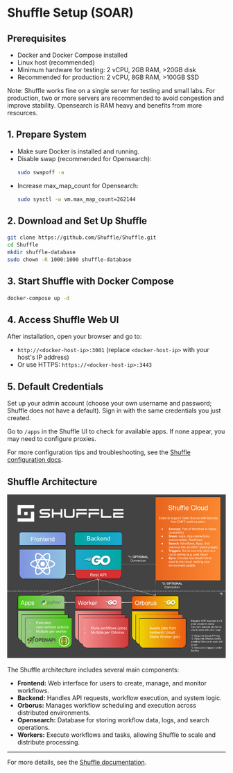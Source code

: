 # Shuffle Setup (SOAR)

## Prerequisites

- Docker and Docker Compose installed
- Linux host (recommended)
- Minimum hardware for testing: 2 vCPU, 2GB RAM, >20GB disk
- Recommended for production: 2 vCPU, 8GB RAM, >100GB SSD

Note: Shuffle works fine on a single server for testing and small labs. For production, two or more servers are recommended to avoid congestion and improve stability. Opensearch is RAM heavy and benefits from more resources.

## 1. Prepare System

- Make sure Docker is installed and running.
- Disable swap (recommended for Opensearch):
	```bash
	sudo swapoff -a
	```
- Increase max_map_count for Opensearch:
	```bash
	sudo sysctl -w vm.max_map_count=262144
	```

## 2. Download and Set Up Shuffle

```bash
git clone https://github.com/Shuffle/Shuffle.git
cd Shuffle
mkdir shuffle-database
sudo chown -R 1000:1000 shuffle-database
```

## 3. Start Shuffle with Docker Compose

```bash
docker-compose up -d
```

## 4. Access Shuffle Web UI

After installation, open your browser and go to:
- `http://<docker-host-ip>:3001` (replace `<docker-host-ip>` with your host's IP address)
- Or use HTTPS: `https://<docker-host-ip>:3443`

## 5. Default Credentials

Set up your admin account (choose your own username and password; Shuffle does not have a default).
Sign in with the same credentials you just created.

Go to `/apps` in the Shuffle UI to check for available apps. If none appear, you may need to configure proxies.

For more configuration tips and troubleshooting, see the [Shuffle configuration docs](https://shuffler.io/docs/configuration).

## Shuffle Architecture

![Shuffle Architecture](docs/images/shuffle_arch.png)

The Shuffle architecture includes several main components:
- **Frontend:** Web interface for users to create, manage, and monitor workflows.
- **Backend:** Handles API requests, workflow execution, and system logic.
- **Orborus:** Manages workflow scheduling and execution across distributed environments.
- **Opensearch:** Database for storing workflow data, logs, and search operations.
- **Workers:** Execute workflows and tasks, allowing Shuffle to scale and distribute processing.

---

For more details, see the [Shuffle documentation](https://shuffler.io/docs/getting_started).